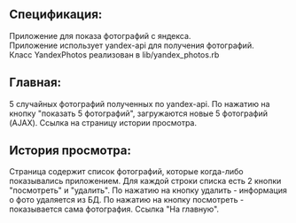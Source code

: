﻿Спецификация:
---
Приложение для показа фотографий с яндекса.<br />
Приложение использует yandex-api для получения фотографий.<br />
Класс YandexPhotos реализован в lib/yandex_photos.rb<br />

Главная:
---------
5 случайных фотографий полученных по yandex-api.
По нажатию на кнопку "показать 5 фотографий", загружаются новые 5 фотографий (AJAX).
Ссылка на страницу истории просмотра.

История просмотра:
---
Страница содержит список фотографий, которые когда-либо показывались приложением.
Для каждой строки списка есть 2 кнопки "посмотреть" и "удалить".
По нажатию на кнопку удалить - информация о фото удаляется из БД.
По нажатию на кнопку посмотреть - показывается сама фотография.
Ссылка "На главную".

